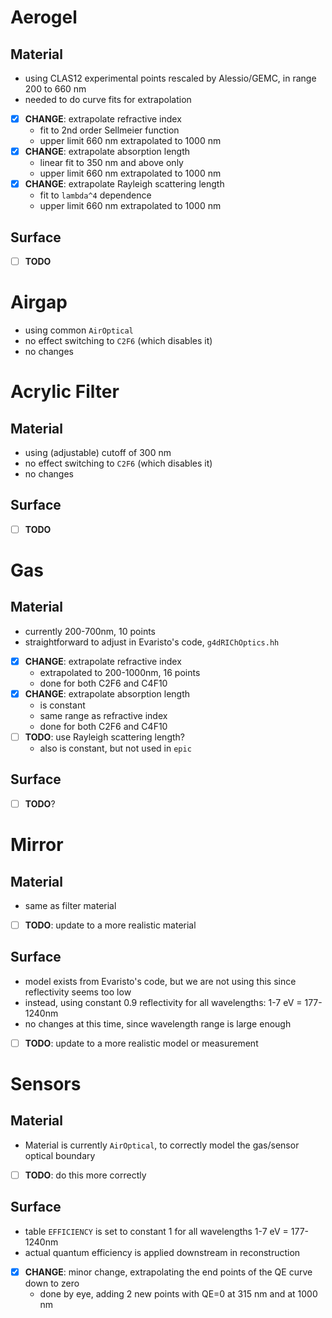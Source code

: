 # Aerogel
## Material
- using CLAS12 experimental points rescaled by Alessio/GEMC, in range 200 to 660 nm
- needed to do curve fits for extrapolation
- [x] **CHANGE**: extrapolate refractive index
  - fit to 2nd order Sellmeier function
  - upper limit 660 nm extrapolated to 1000 nm
- [x] **CHANGE**: extrapolate absorption length
  - linear fit to 350 nm and above only
  - upper limit 660 nm extrapolated to 1000 nm
- [x] **CHANGE**: extrapolate Rayleigh scattering length
  - fit to `lambda^4` dependence
  - upper limit 660 nm extrapolated to 1000 nm
## Surface
- [ ] **TODO**

# Airgap
- using common `AirOptical`
- no effect switching to `C2F6` (which disables it)
- no changes

# Acrylic Filter
## Material
- using (adjustable) cutoff of 300 nm
- no effect switching to `C2F6` (which disables it)
- no changes
## Surface
- [ ] **TODO**

# Gas
## Material
- currently 200-700nm, 10 points
- straightforward to adjust in Evaristo's code, `g4dRIChOptics.hh`
- [x] **CHANGE**: extrapolate refractive index
  - extrapolated to 200-1000nm, 16 points
  - done for both C2F6 and C4F10
- [x] **CHANGE**: extrapolate absorption length
  - is constant
  - same range as refractive index
  - done for both C2F6 and C4F10
- [ ] **TODO**: use Rayleigh scattering length?
  - also is constant, but not used in `epic`
## Surface
- [ ] **TODO**?

# Mirror
## Material
- same as filter material
- [ ] **TODO**: update to a more realistic material
## Surface
- model exists from Evaristo's code, but we are not using this since reflectivity seems too low
- instead, using constant 0.9 reflectivity for all wavelengths: 1-7 eV = 177-1240nm
- no changes at this time, since wavelength range is large enough
- [ ] **TODO**: update to a more realistic model or measurement

# Sensors
## Material
- Material is currently `AirOptical`, to correctly model the gas/sensor optical boundary
- [ ] **TODO**: do this more correctly
## Surface
- table `EFFICIENCY` is set to constant 1 for all wavelengths 1-7 eV = 177-1240nm
- actual quantum efficiency is applied downstream in reconstruction
- [x] **CHANGE**: minor change, extrapolating the end points of the QE curve down to zero
  - done by eye, adding 2 new points with QE=0 at 315 nm and at 1000 nm
